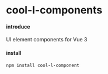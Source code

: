 # cool-l-components

#### introduce
UI element components for Vue 3

#### install
`npm install cool-l-component`
